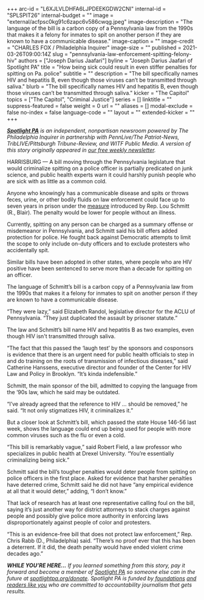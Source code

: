 +++
arc-id = "L6XJLVLDHFA6LJPDEEKGDW2CNI"
internal-id = "SPLSPIT26"
internal-budget = ""
image = "external/acfpsc0kg91c6zapc6v586cwqg.jpeg"
image-description = "The language of the bill is a carbon copy of a Pennsylvania law from the 1990s that makes it a felony for inmates to spit on another person if they are known to have a communicable disease."
image-caption = ""
image-credit = "CHARLES FOX / Philadelphia Inquirer"
image-size = ""
published = 2021-03-26T09:00:14Z
slug = "pennsylvania-law-enforcement-spitting-felony-hiv"
authors = ["Joseph Darius Jaafari"]
byline = "Joseph Darius Jaafari of Spotlight PA"
title = "How being sick could result in even stiffer penalties for spitting on Pa. police"
subtitle = ""
description = "The bill specifically names HIV and hepatitis B, even though those viruses can’t be transmitted through saliva."
blurb = "The bill specifically names HIV and hepatitis B, even though those viruses can’t be transmitted through saliva."
kicker = "The Capitol"
topics = ["The Capitol", "Criminal Justice"]
series = []
linktitle = ""
suppress-featured = false
weight = 0
url = ""
aliases = []
modal-exclude = false
no-index = false
language-code = ""
layout = ""
extended-kicker = ""
+++

<a href="https://www.spotlightpa.org/"><i><b>Spotlight PA</b></i></a><i> is an independent, nonpartisan newsroom powered by The Philadelphia Inquirer in partnership with PennLive/The Patriot-News, TribLIVE/Pittsburgh Tribune-Review, and WITF Public Media. A version of this story originally appeared in </i><a href="https://www.spotlightpa.org/newsletters"><i>our free weekly newsletter</i></a><i>.</i>

HARRISBURG — A bill moving through the Pennsylvania legislature that would criminalize spitting on a police officer is partially predicated on junk science, and public health experts warn it could harshly punish people who are sick with as little as a common cold.

Anyone who knowingly has a communicable disease and spits or throws feces, urine, or other bodily fluids on law enforcement could face up to seven years in prison under the <a href="https://www.legis.state.pa.us/cfdocs/Legis/CSM/showMemoPublic.cfm?chamber=H&SPick=20210&cosponId=33333">measure</a> introduced by Rep. Lou Schmitt (R., Blair). The penalty would be lower for people without an illness.

Currently, spitting on any person can be charged as a summary offense or misdemeanor in Pennsylvania, and Schmitt said his bill offers added protection for police. He fought back against Democratic attempts to limit the scope to only include on-duty officers and to exclude protesters who accidentally spit.

<script src="https://www.spotlightpa.org/embed.js" async></script><div data-spl-embed-version="1" data-spl-src="https://www.spotlightpa.org/embeds/newsletter/"></div>

Similar bills have been adopted in other states, where people who are HIV positive have been sentenced to serve more than a decade for spitting on an officer.

The language of Schmitt’s bill is a carbon copy of a Pennsylvania law from the 1990s that makes it a felony for inmates to spit on another person if they are known to have a communicable disease.

“They were lazy,” said Elizabeth Randol, legislative director for the ACLU of Pennsylvania. “They just duplicated the assault by prisoner statute.”

The law and Schmitt’s bill name HIV and hepatitis B as two examples, even though HIV isn't transmitted through saliva.

“The fact that this passed the ‘laugh test’ by the sponsors and cosponsors is evidence that there is an urgent need for public health officials to step in and do training on the roots of transmission of infectious diseases,” said Catherine Hanssens, executive director and founder of the Center for HIV Law and Policy in Brooklyn. “It’s kinda indefensible.”

Schmitt, the main sponsor of the bill, admitted to copying the language from the ’90s law, which he said may be outdated.

“I’ve already agreed that the reference to HIV … should be removed,” he said. “It not only stigmatizes HIV, it criminalizes it.”

But a closer look at Schmitt’s bill, which passed the state House 146-56 last week, shows the language could end up being used for people with more common viruses such as the flu or even a cold.

“This bill is remarkably vague,” said Robert Field, a law professor who specializes in public health at Drexel University. “You’re essentially criminalizing being sick.”

<script src="https://www.spotlightpa.org/embed.js" async></script><div data-spl-embed-version="1" data-spl-src="https://www.spotlightpa.org/embeds/donate/?teaser_text=If%20you%20learned%20something%20from%20this%20report%2C%20pay%20it%20forward%20and%20become%20a%20member%20of%20Spotlight%20PA%20so%20someone%20else%20can%20in%20the%20future.&cta_text=CLICK%20TO%20CONTRIBUTE&eyebrow_text=WHILE%20YOU'RE%20HERE..."></div>


Schmitt said the bill’s tougher penalties would deter people from spitting on police officers in the first place. Asked for evidence that harsher penalties have deterred crime, Schmitt said he did not have “any empirical evidence at all that it would deter,” adding, “I don’t know.”

That lack of research has at least one representative calling foul on the bill, saying it’s just another way for district attorneys to stack charges against people and possibly give police more authority in enforcing laws disproportionately against people of color and protesters.

“This is an evidence-free bill that does not protect law enforcement,” Rep. Chris Rabb (D., Philadelphia) said. “There’s no proof ever that this has been a deterrent. If it did, the death penalty would have ended violent crime decades ago.”

<i><b>WHILE YOU’RE HERE...</b></i><i> If you learned something from this story, pay it forward and become a member of </i><a href="https://www.spotlightpa.org/"><i>Spotlight PA</i></a><i> so someone else can in the future at </i><a href="http://spotlightpa.org/donate"><i>spotlightpa.org/donate</i></a><i>. Spotlight PA is funded by</i><a href="https://www.spotlightpa.org/support"><i> foundations</i></a><i> </i><a href="https://www.spotlightpa.org/support"><i>and readers like you</i></a><i> who are committed to accountability journalism that gets results.</i>
